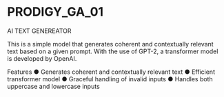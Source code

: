 # PRODIGY_GA_01
AI TEXT GENEREATOR

This is a simple model that generates coherent and contextually relevant text based on a given prompt. 
With the use of GPT-2, a transformer model is developed by OpenAI.

Features
● Generates coherent and contextually relevant text 
● Efficient transformer model 
● Graceful handling of invalid inputs
● Handles both uppercase and lowercase inputs
